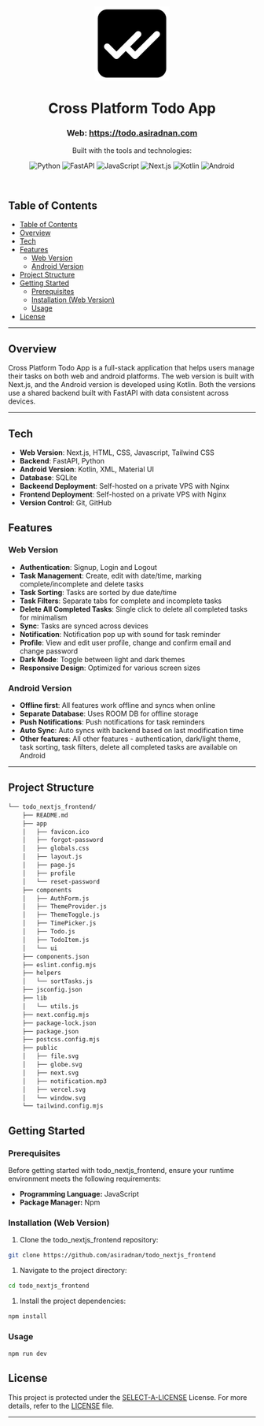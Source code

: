 <p align="center">
    <img src="https://raw.githubusercontent.com/asiradnan/todo_nextjs_frontend/refs/heads/main/app/favicon.ico" align="center" width="30%">
</p>
<p align="center">
    <h1 align="center">Cross Platform Todo App</h1>
</p>
<h3 align="center"> 
Web: <a href="https://todo.asiradnan.com">https://todo.asiradnan.com </a> 
</h3>
<p align="center">Built with the tools and technologies:</p>
<p align="center">
<img src="https://img.shields.io/badge/Python-3776AB.svg?style=for-the-badge&logo=Python&logoColor=white" alt="Python">
    <img src="https://img.shields.io/badge/FastAPI-009688.svg?style=for-the-badge&logo=FastAPI&logoColor=white" alt="FastAPI">
    <img src="https://img.shields.io/badge/JavaScript-F7DF1E.svg?style=for-the-badge&logo=JavaScript&logoColor=black" alt="JavaScript">
    <img src="https://img.shields.io/badge/Next.js-000000.svg?style=for-the-badge&logo=Next.js&logoColor=white" alt="Next.js">
    <img src="https://img.shields.io/badge/Kotlin-7F52FF.svg?style=for-the-badge&logo=Kotlin&logoColor=white" alt="Kotlin">
    <img src="https://img.shields.io/badge/Android-3DDC84.svg?style=for-the-badge&logo=Android&logoColor=white" alt="Android">
    

</p>
<br>

##  Table of Contents

- [Table of Contents](#table-of-contents)
- [Overview](#overview)
- [Tech](#tech)
- [Features](#features)
  - [Web Version](#web-version)
  - [Android Version](#android-version)
- [Project Structure](#project-structure)
- [Getting Started](#getting-started)
  - [Prerequisites](#prerequisites)
  - [Installation (Web Version)](#installation-web-version)
  - [Usage](#usage)
- [License](#license)

---

##  Overview
Cross Platform Todo App is a full-stack application that helps users manage their tasks on both web and android platforms. The web version is built with Next.js, and the Android version is developed using Kotlin. Both the versions use a shared backend built with FastAPI with data consistent across devices.

---

## Tech
- **Web Version**: Next.js, HTML, CSS, Javascript, Tailwind CSS
- **Backend**: FastAPI, Python
- **Android Version**: Kotlin, XML, Material UI
- **Database**: SQLite
- **Backeend Deployment**: Self-hosted on a private VPS with Nginx
- **Frontend Deployment**: Self-hosted on a private VPS with Nginx
- **Version Control**: Git, GitHub


##  Features

### Web Version
- **Authentication**: Signup, Login and Logout
- **Task Management**: Create, edit with date/time, marking complete/incomplete and delete tasks
- **Task Sorting**: Tasks are sorted by due date/time
- **Task Filters**: Separate tabs for complete and incomplete tasks
- **Delete All Completed Tasks**: Single click to delete all completed tasks for minimalism 
- **Sync**: Tasks are synced across devices
- **Notification**: Notification pop up with sound for task reminder
- **Profile**: View and edit user profile, change and confirm email and change password
- **Dark Mode**: Toggle between light and dark themes
- **Responsive Design**: Optimized for various screen sizes

### Android Version
- **Offline first**: All features work offline and syncs when online
- **Separate Database**: Uses ROOM DB for offline storage
- **Push Notifications**: Push notifications for task reminders
- **Auto Sync**: Auto syncs with backend based on last modification time
- **Other features**: All other features - authentication, dark/light theme, task sorting, task filters, delete all completed tasks are available on Android

---

##  Project Structure

```sh
└── todo_nextjs_frontend/
    ├── README.md
    ├── app
    │   ├── favicon.ico
    │   ├── forgot-password
    │   ├── globals.css
    │   ├── layout.js
    │   ├── page.js
    │   ├── profile
    │   └── reset-password
    ├── components
    │   ├── AuthForm.js
    │   ├── ThemeProvider.js
    │   ├── ThemeToggle.js
    │   ├── TimePicker.js
    │   ├── Todo.js
    │   ├── TodoItem.js
    │   └── ui
    ├── components.json
    ├── eslint.config.mjs
    ├── helpers
    │   └── sortTasks.js
    ├── jsconfig.json
    ├── lib
    │   └── utils.js
    ├── next.config.mjs
    ├── package-lock.json
    ├── package.json
    ├── postcss.config.mjs
    ├── public
    │   ├── file.svg
    │   ├── globe.svg
    │   ├── next.svg
    │   ├── notification.mp3
    │   ├── vercel.svg
    │   └── window.svg
    └── tailwind.config.mjs
```
##  Getting Started

###  Prerequisites

Before getting started with todo_nextjs_frontend, ensure your runtime environment meets the following requirements:

- **Programming Language:** JavaScript
- **Package Manager:** Npm


###  Installation (Web Version)

1. Clone the todo_nextjs_frontend repository:
```sh
git clone https://github.com/asiradnan/todo_nextjs_frontend
```

1. Navigate to the project directory:
```sh
cd todo_nextjs_frontend
```

1. Install the project dependencies:

```sh
npm install
```




###  Usage

```sh
npm run dev
```


##  License

This project is protected under the [SELECT-A-LICENSE](https://choosealicense.com/licenses) License. For more details, refer to the [LICENSE](https://choosealicense.com/licenses/) file.

---



